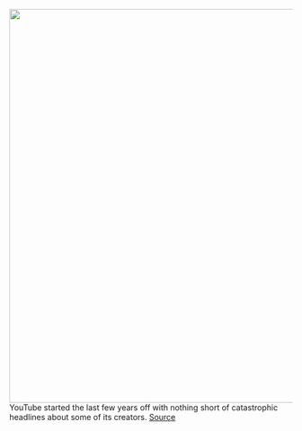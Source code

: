 <img src='https://cdn.vox-cdn.com/thumbor/LNBCddkwGIVSrTGlY0Hj8_oJKrY=/0x0:3000x2000/1200x800/filters:focal(1230x654:1710x1134)/cdn.vox-cdn.com/uploads/chorus_image/image/68553447/528526206.0.jpg' width='700px' /><br/>
YouTube started the last few years off with nothing short of catastrophic headlines about some of its creators.
<a href='https://www.theverge.com/22170469/youtube-creators-2020-jake-paul-jenna-marbles-shane-dawson-jeffree-star-tiktok-controversy'> Source <a/>